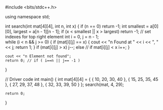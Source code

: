 #include <bits/stdc++.h> 
  
using namespace std; 
  

int search(int mat[4][4], int n, int x) 
{ 
    if (n == 0) 
        return -1; 
    int smallest = a[0][0], largest = a[n - 1][n - 1]; 
    if (x < smallest || x > largest) 
        return -1; 
    // set indexes for top right element 
    int i = 0, j = n - 1;  
    while (i < n && j >= 0) { 
        if (mat[i][j] == x) { 
            cout << "n Found at "
                 << i << ", " << j; 
            return 1; 
        } 
        if (mat[i][j] > x) 
            j--; 
        else // if mat[i][j] < x 
            i++; 
    } 
  
    cout << "n Element not found"; 
    return 0; // if ( i==n || j== -1 ) 
} 
  
// Driver code 
int main() 
{ 
    int mat[4][4] = { { 10, 20, 30, 40 }, 
                      { 15, 25, 35, 45 }, 
                      { 27, 29, 37, 48 }, 
                      { 32, 33, 39, 50 } }; 
    search(mat, 4, 29); 
  
    return 0; 
} 
